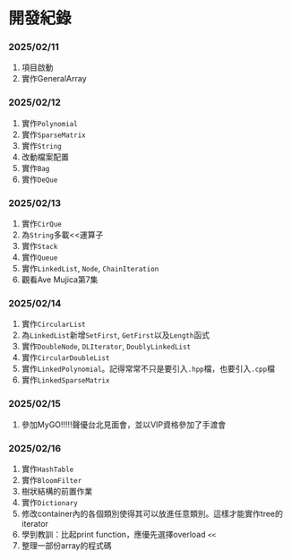 # 開發紀錄

### 2025/02/11
1. 項目啟動
2. 實作GeneralArray

### 2025/02/12
1. 實作`Polynomial`
2. 實作`SparseMatrix`
3. 實作`String`
4. 改動檔案配置
5. 實作`Bag`
6. 實作`DeQue`

### 2025/02/13
1. 實作`CirQue`
2. 為`String`多載<<運算子
3. 實作`Stack`
4. 實作`Queue`
5. 實作`LinkedList`, `Node`, `ChainIteration`
6. 觀看Ave Mujica第7集

### 2025/02/14
1. 實作`CircularList`
2. 為`LinkedList`新增`SetFirst`, `GetFirst`以及`Length`函式
3. 實作`DoubleNode`, `DLIterator`, `DoublyLinkedList`
4. 實作`CircularDoubleList`
5. 實作`LinkedPolynomial`。記得常常不只是要引入`.hpp`檔，也要引入`.cpp`檔
6. 實作`LinkedSparseMatrix`

### 2025/02/15
1. 參加MyGO!!!!!聲優台北見面會，並以VIP資格參加了手渡會

### 2025/02/16
1. 實作`HashTable`
2. 實作`BloomFilter`
3. 樹狀結構的前置作業
4. 實作`Dictionary`
5. 修改container內的各個類別使得其可以放進任意類別。這樣才能實作tree的iterator
6. 學到教訓：比起print function，應優先選擇overload `<<`
7. 整理一部份array的程式碼